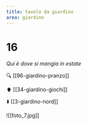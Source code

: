 ```yaml
---
title: tavolo da giardino
area: giardino
---
```

# 16
_Qui è dove si mangia in estate_

🔍 [[96-giardino-pranzo]]

⬆️ [[34-giardino-giochi]]

⬇️ [[3-giardino-nord]]

![[foto_7.jpg]]